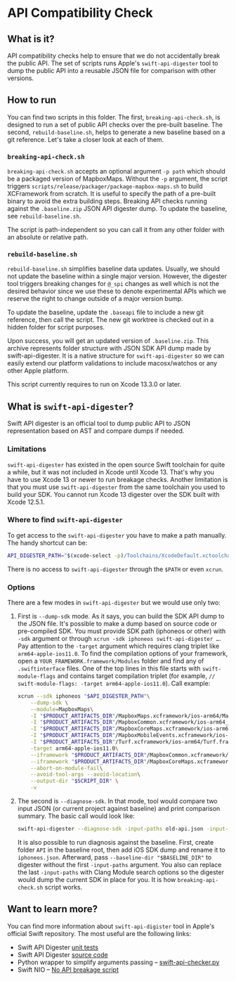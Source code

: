 # API Compatibility Check

## What is it?

API compatibility checks help to ensure that we do not accidentally break the public API. The set of scripts runs Apple's `swift-api-digester` tool to dump the public API into a reusable JSON file for comparison with other versions.

## How to run

You can find two scripts in this folder. The first, `breaking-api-check.sh`, is designed to run a set of public API checks over the pre-built baseline. The second, `rebuild-baseline.sh`, helps to generate a new baseline based on a git reference. Let's take a closer look at each of them.

### `breaking-api-check.sh`

`breaking-api-check.sh` accepts an optional argument `-p path` which should be a packaged version of MapboxMaps. Without the `-p` argument, the script triggers `scripts/release/packager/package-mapbox-maps.sh` to build XCFramework from scratch. It is useful to specify the path of a pre-built binary to avoid the extra building steps. Breaking API checks running against the `.baseline.zip` JSON API digester dump. To update the baseline, see `rebuild-baseline.sh`.

The script is path-independent so you can call it from any other folder with an absolute or relative path.

### `rebuild-baseline.sh`

`rebuild-baseline.sh` simplifies baseline data updates. Usually, we should not update the baseline within a single major version. However, the digester tool triggers breaking changes for `@_spi` changes as well which is not the desired behavior since we use these to denote experimental APIs which we reserve the right to change outside of a major version bump.

To update the baseline, update the `.baseapi` file to include a new git reference, then call the script. The new git worktree is checked out in a hidden folder for script purposes.

Upon success, you will get an updated version of `.baseline.zip`. This archive represents folder structure with JSON SDK API dump made by swift-api-digester. It is a native structure for `swift-api-digester` so we can easily extend our platform validations to include macosx/watchos or any other Apple platform.

This script currently requires to run on Xcode 13.3.0 or later.

## What is `swift-api-digester`?

Swift API digester is an official tool to dump public API to JSON representation based on AST and compare dumps if needed.

### Limitations

`swift-api-digester` has existed in the open source Swift toolchain for quite a while, but it was not included in Xcode until Xcode 13. That's why you have to use Xcode 13 or newer to run breakage checks.
Another limitation is that you must use `swift-api-digester` from the same toolchain you used to build your SDK. You cannot run Xcode 13 digester over the SDK built with Xcode 12.5.1.

### Where to find `swift-api-digester`

To get access to the `swift-api-digester` you have to make a path manually. The handy shortcut can be:

```bash
API_DIGESTER_PATH="$(xcode-select -p)/Toolchains/XcodeDefault.xctoolchain/usr/bin/swift-api-digester"
```

There is no access to `swift-api-digester` through the `$PATH` or even `xcrun`.

### Options

There are a few modes in `swift-api-digester` but we would use only two:

1. First is `--dump-sdk` mode. As it says, you can build the SDK API dump to the JSON file. It's possible to make a dump based on source code or pre-compiled SDK. You must provide SDK path (iphoneos or other) with `-sdk` argument or through `xcrun -sdk iphoneos swift-api-digester …`. 
Pay attention to the `-target` argument which requires clang triplet like `arm64-apple-ios11.0`. To find the compilation options of your framework, open a `YOUR_FRAMEWORK.framework/Modules` folder and find any of `.swiftinterface` files. One of the top lines in this file starts with `swift-module-flags` and contains target compilation triplet (for example, `// swift-module-flags: -target arm64-apple-ios11.0`).
Call example:

    ```bash
    xcrun --sdk iphoneos "$API_DIGESTER_PATH"\
        --dump-sdk \
        --module=MapboxMaps\
        -I "$PRODUCT_ARTIFACTS_DIR"/MapboxMaps.xcframework/ios-arm64/MapboxMaps.framework/\
        -I "$PRODUCT_ARTIFACTS_DIR"/MapboxCommon.xcframework/ios-arm64_armv7/MapboxCommon.framework/\
        -I "$PRODUCT_ARTIFACTS_DIR"/MapboxCoreMaps.xcframework/ios-arm64/MapboxCoreMaps.framework/\
        -I "$PRODUCT_ARTIFACTS_DIR"/MapboxMobileEvents.xcframework/ios-arm64/MapboxMobileEvents.framework/\
        -I "$PRODUCT_ARTIFACTS_DIR"/Turf.xcframework/ios-arm64/Turf.framework/\
        -target arm64-apple-ios11.0\
        --iframework "$PRODUCT_ARTIFACTS_DIR"/MapboxCommon.xcframework/ios-arm64_armv7/ \
        --iframework "$PRODUCT_ARTIFACTS_DIR"/MapboxCoreMaps.xcframework/ios-arm64/ \
        --abort-on-module-fail\
        --avoid-tool-args --avoid-location\
        --output-dir "$SCRIPT_DIR" \
        -v
    ```

2. The second is `--diagnose-sdk`. In that mode, tool would compare two input JSON (or current project against baseline) and print comparison summary. The basic call would look like:

    ```bash
    swift-api-digester --diagnose-sdk -input-paths old-api.json -input-paths new-api.json
    ```

    It is also possible to run diagnosis against the baseline. First, create folder `API` in the baseline root, then add iOS SDK dump and rename it to `iphoneos.json`. Afterward, pass `--baseline-dir "$BASELINE_DIR"` to digester without the first `-input-paths` argument.
    You also can replace the last `-input-paths` with Clang Module search options so the digester would dump the current SDK in place for you. It is how `breaking-api-check.sh` script works.

## Want to learn more?

You can find more information about `swift-api-digister` tool in Apple's official Swift repository. The most useful are the following links:

- Swift API Digester [unit tests](https://github.com/apple/swift/tree/swift-5.5.1-RELEASE/test/api-digester)
- Swift API Digester [source code](https://github.com/apple/swift/blob/swift-5.5.1-RELEASE/tools/driver/swift_api_digester_main.cpp)
- Python wrapper to simplify arguments passing – [swift-api-checker.py](https://github.com/apple/swift/blob/swift-5.5.1-RELEASE/utils/api_checker/swift-api-checker.py)
- Swift NIO – [No API breakage script](https://github.com/apple/swift-nio/blob/2.35.0/scripts/check_no_api_breakages.sh)